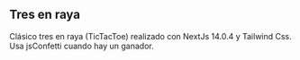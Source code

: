 ## Tres en raya

Clásico tres en raya (TicTacToe) realizado con NextJs 14.0.4 y Tailwind Css. Usa jsConfetti cuando hay un ganador.